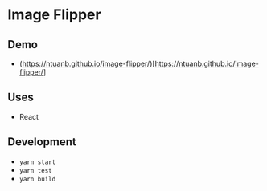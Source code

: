 # Image Flipper

## Demo

- (https://ntuanb.github.io/image-flipper/)[https://ntuanb.github.io/image-flipper/]

## Uses

- React

## Development

- `yarn start`
- `yarn test`
- `yarn build`